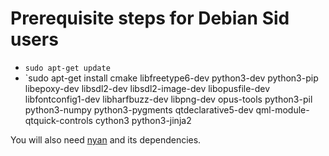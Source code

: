 # Prerequisite steps for Debian Sid users

 - `sudo apt-get update`
 - `sudo apt-get install cmake libfreetype6-dev python3-dev python3-pip libepoxy-dev libsdl2-dev libsdl2-image-dev libopusfile-dev libfontconfig1-dev libharfbuzz-dev libpng-dev opus-tools python3-pil python3-numpy python3-pygments qtdeclarative5-dev qml-module-qtquick-controls cython3 python3-jinja2

You will also need [nyan](https://github.com/SFTtech/nyan/blob/master/doc/building.md) and its dependencies.
